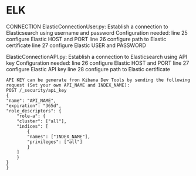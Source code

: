 # ELK

CONNECTION
ElasticConnectionUser.py: Establish a connection to Elasticsearch using username and password
    Configuration needed:
        line 25 configure Elastic HOST and PORT
        line 26 configure path to Elastic certificate
        line 27 configure Elastic USER and PASSWORD

ElasticConnectionAPI.py: Establish a connection to Elasticsearch using API key
    Configuration needed:
        line 26 configure Elastic HOST and PORT
        line 27 configure Elastic API key
        line 28 configure path to Elastic certificate

    API KEY can be generate fron Kibana Dev Tools by sending the following request (Set your own API_NAME and INDEX_NAME):
    POST /_security/api_key
    {
    "name": "API_NAME",
    "expiration": "365d",   
    "role_descriptors": { 
        "role-a": {
        "cluster": ["all"],
        "indices": [
            {
            "names": ["INDEX_NAME"],
            "privileges": ["all"]
            }
        ]
        }
    }
    }